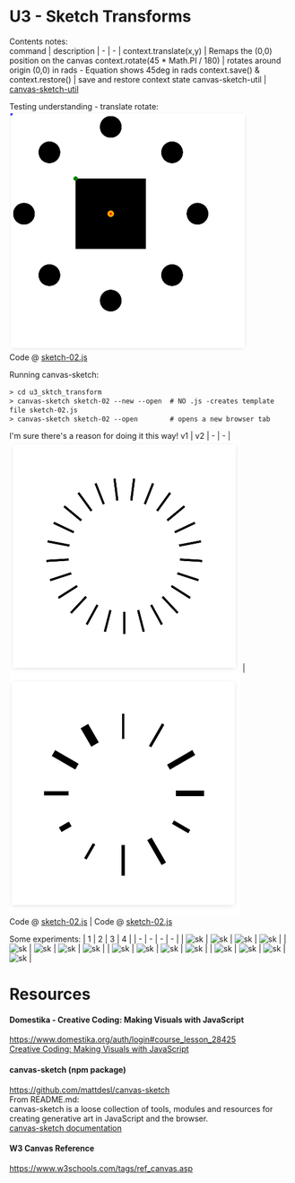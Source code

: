 # U3 - Sketch Transforms
Contents notes:  
command | description
| - | - |
context.translate(x,y) | Remaps the (0,0) position on the canvas
context.rotate(45 * Math.PI / 180) | rotates around origin (0,0) in rads - Equation shows 45deg in rads
context.save() & context.restore() | save and restore context state
canvas-sketch-util | [canvas-sketch-util](https://github.com/mattdesl/canvas-sketch-util)  
  
Testing understanding - translate rotate:  
![canvas-sketch](https://github.com/UnacceptableBehaviour/js_canvas/blob/master/test_pages/u3_sktch_transform/01-translate-rotate.png)  
Code @ [sketch-02.js](https://github.com/UnacceptableBehaviour/js_canvas/blob/efdcdd07826df5c5b8e8721b5c3ae99c9b3df5f7/test_pages/u3_sktch_transform/sketch-02.js)
  
Running canvas-sketch:  
```
> cd u3_sktch_transform
> canvas-sketch sketch-02 --new --open  # NO .js -creates template file sketch-02.js
> canvas-sketch sketch-02 --open        # opens a new browser tab
```
  
I'm sure there's a reason for doing it this way!
v1 | v2
| - | - |
![canvas-sketch](https://github.com/UnacceptableBehaviour/js_canvas/blob/master/test_pages/u3_sktch_transform/02-25-slices.png) | ![canvas-sketch](https://github.com/UnacceptableBehaviour/js_canvas/blob/master/test_pages/u3_sktch_transform/03-untils.png)  
Code @ [sketch-02.js](https://github.com/UnacceptableBehaviour/js_canvas/blob/e6420bce798bb87b03b7a50b2fe37cf94d03c0ae/test_pages/u3_sktch_transform/sketch-02.js) | Code @ [sketch-02.js](https://github.com/UnacceptableBehaviour/js_canvas/blob/3c9105e59dc721d79d172e783e3ed1fb0e0cb9de/test_pages/u3_sktch_transform/sketch-02.js)  
  
  
  
Some experiments:
| 1 | 2 | 3 | 4 |
| - | - | - | - |
| ![sk]() | ![sk]() | ![sk]() | ![sk]() |
| ![sk]() | ![sk]() | ![sk]() | ![sk]() |
| ![sk]() | ![sk]() | ![sk]() | ![sk]() |
| ![sk]() | ![sk]() | ![sk]() | ![sk]() |
  
  
# Resources
#### Domestika - Creative Coding: Making Visuals with JavaScript
https://www.domestika.org/auth/login#course_lesson_28425  
[Creative Coding: Making Visuals with JavaScript](https://www.domestika.org/auth/login#course_lesson_28425)
  
#### canvas-sketch (npm package)
https://github.com/mattdesl/canvas-sketch  
From README.md:  
canvas-sketch is a loose collection of tools, modules and resources for creating generative art in JavaScript and the browser.  
[canvas-sketch documentation](https://github.com/mattdesl/canvas-sketch/blob/master/docs/README.md)  

#### W3 Canvas Reference
https://www.w3schools.com/tags/ref_canvas.asp

